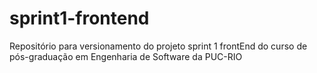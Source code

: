 # sprint1-frontend
Repositório para versionamento do projeto sprint 1 frontEnd do curso de pós-graduação em Engenharia de Software da PUC-RIO
